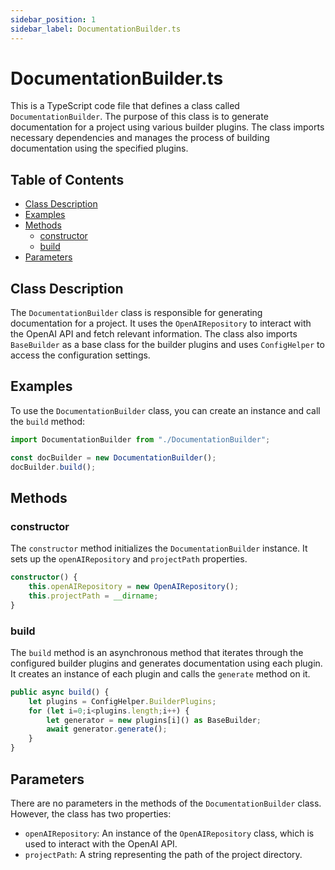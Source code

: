 ```yaml
---
sidebar_position: 1
sidebar_label: DocumentationBuilder.ts
---
```


# DocumentationBuilder.ts

This is a TypeScript code file that defines a class called `DocumentationBuilder`. The purpose of this class is to generate documentation for a project using various builder plugins. The class imports necessary dependencies and manages the process of building documentation using the specified plugins.

## Table of Contents

- [Class Description](#class-description)
- [Examples](#examples)
- [Methods](#methods)
  - [constructor](#constructor)
  - [build](#build)
- [Parameters](#parameters)

## Class Description

The `DocumentationBuilder` class is responsible for generating documentation for a project. It uses the `OpenAIRepository` to interact with the OpenAI API and fetch relevant information. The class also imports `BaseBuilder` as a base class for the builder plugins and uses `ConfigHelper` to access the configuration settings.

## Examples

To use the `DocumentationBuilder` class, you can create an instance and call the `build` method:

```typescript
import DocumentationBuilder from "./DocumentationBuilder";

const docBuilder = new DocumentationBuilder();
docBuilder.build();
```

## Methods

### constructor

The `constructor` method initializes the `DocumentationBuilder` instance. It sets up the `openAIRepository` and `projectPath` properties.

```typescript
constructor() {
    this.openAIRepository = new OpenAIRepository();
    this.projectPath = __dirname;
}
```

### build

The `build` method is an asynchronous method that iterates through the configured builder plugins and generates documentation using each plugin. It creates an instance of each plugin and calls the `generate` method on it.

```typescript
public async build() {
    let plugins = ConfigHelper.BuilderPlugins;
    for (let i=0;i<plugins.length;i++) {
        let generator = new plugins[i]() as BaseBuilder;
        await generator.generate();
    }
}
```

## Parameters

There are no parameters in the methods of the `DocumentationBuilder` class. However, the class has two properties:

- `openAIRepository`: An instance of the `OpenAIRepository` class, which is used to interact with the OpenAI API.
- `projectPath`: A string representing the path of the project directory.